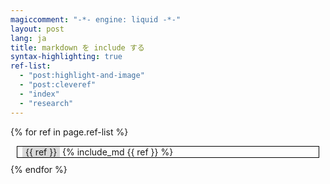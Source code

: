 ```yaml
---
magiccomment: "-*- engine: liquid -*-"
layout: post
lang: ja
title: markdown を include する
syntax-highlighting: true
ref-list:
  - "post:highlight-and-image"
  - "post:cleveref"
  - "index"
  - "research"
---
```


<style>
 .included{
   border: 1px solid black;
   padding-left: 8px;
   padding-right: 8px;
   margin: 10px;
   display: block;
 }
 .title{
   background-color: hsl(0, 0%, 85%);
   display: inline-block;
   padding-left: 5px;
   padding-right: 5px;
 }
</style>

{% for ref in page.ref-list %}
  <div class="included">
    <div class="title">
      {{ ref }}
    </div>
    {% include_md {{ ref }} %}
  </div>
{% endfor %}
